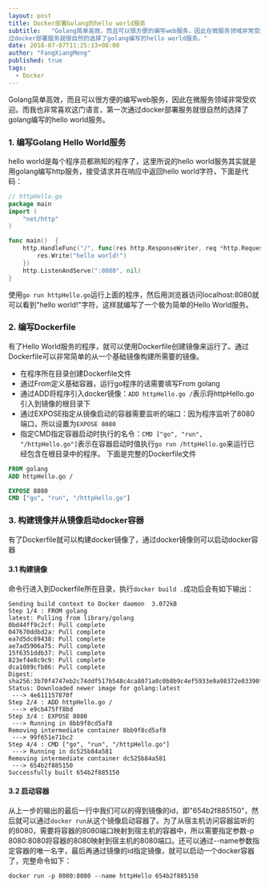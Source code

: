 ```yaml
---
layout: post
title: Docker部署Golang的hello world服务
subtitle:   "Golang简单高效，而且可以很方便的编写web服务，因此在微服务领域非常受欢迎。而我也非常喜欢这门语言，第一次通
过docker部署服务就很自然的选择了golang编写的hello world服务。"
date: 2018-07-07T11:25:13+08:00
author: "FangXiangMeng"
published: true
tags:
  - Docker
---
```


Golang简单高效，而且可以很方便的编写web服务，因此在微服务领域非常受欢迎。而我也非常喜欢这门语言，第一次通过docker部署服务就很自然的选择了golang编写的hello world服务。
<!--more-->
### 1. 编写Golang  Hello World服务
hello world是每个程序员都熟知的程序了，这里所说的hello world服务其实就是用golang编写http服务，接受请求并在响应中返回hello world字符，下面是代码：
```go
// httpHello.go
package main
import (
	"net/http"
)

func main()  {
	http.HandleFunc("/", func(res http.ResponseWriter, req *http.Request) {
		res.Write("hello world!")
	})
	http.ListenAndServe(":8080", nil)
}
```
使用```go run httpHello.go```运行上面的程序，然后用浏览器访问localhost:8080就可以看到"hello world!"字符，这样就编写了一个极为简单的Hello World服务。

### 2. 编写Dockerfile
有了Hello World服务的程序，就可以使用Dockerfile创建镜像来运行了。通过Dockerfile可以非常简单的从一个基础镜像构建所需要的镜像。

- 在程序所在目录创建Dockerfile文件
- 通过From定义基础容器，运行go程序的话需要填写From golang
- 通过ADD将程序引入docker镜像：```ADD httpHello.go /```表示将httpHello.go引入到镜像的根目录下
- 通过EXPOSE指定从镜像启动的容器需要监听的端口：因为程序监听了8080端口，所以设置为```EXPOSE 8080```
- 指定CMD指定容器启动时执行的名令：```CMD ["go", "run", "/httpHello.go"]```表示在容器启动时值执行```go run /httpHello.go```来运行已经包含在根目录中的程序。
下面是完整的Dockerfile文件

```dockerfile
FROM golang
ADD httpHello.go /

EXPOSE 8080
CMD ["go", "run", "/httpHello.go"]
```
### 3. 构建镜像并从镜像启动docker容器
有了Dockerfile就可以构建docker镜像了，通过docker镜像则可以启动docker容器

#### 3.1 构建镜像
命令行进入到Dockerfile所在目录，执行```docker build .```成功后会有如下输出：

```shell
Sending build context to Docker daemon  3.072kB
Step 1/4 : FROM golang
latest: Pulling from library/golang
0bd44ff9c2cf: Pull complete
047670ddbd2a: Pull complete
ea7d5dc89438: Pull complete
ae7ad5906a75: Pull complete
15f6351ddb37: Pull complete
823ef4e8c9c9: Pull complete
dca1089cfb86: Pull complete
Digest: sha256:3b70f4747eb2c74ddf517b548c4ca8071a0c0b8b9c4ef5933e9a98372e03390f
Status: Downloaded newer image for golang:latest
 ---> 4e611157870f
Step 2/4 : ADD httpHello.go /
 ---> e9cb475ff8bd
Step 3/4 : EXPOSE 8080
 ---> Running in 8bb9f8cd5af8
Removing intermediate container 8bb9f8cd5af8
 ---> 99f651e71bc2
Step 4/4 : CMD ["go", "run", "/httpHello.go"]
 ---> Running in dc525b84a581
Removing intermediate container dc525b84a581
 ---> 654b2f885150
Successfully built 654b2f885150
```
#### 3.2 启动容器
从上一步的输出的最后一行中我们可以的得到镜像的id，即"654b2f885150"，然后就可以通过```docker run```从这个镜像启动容器了。为了从宿主机访问容器监听的的8080，需要将容器的8080端口映射到宿主机的容器中，所以需要指定参数-p 8080:8080将容器的8080映射到宿主机的8080端口。还可以通过--name参数指定容器的唯一名字，最后再通过镜像的id指定镜像，就可以启动一个docker容器了，完整命令如下：

```shell
docker run -p 8080:8080 --name httpHello 654b2f885150
```
